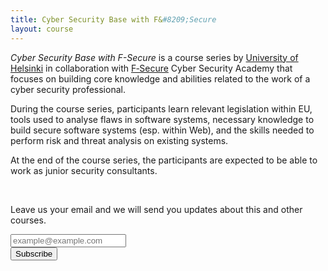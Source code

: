 ```yaml
---
title: Cyber Security Base with F&#8209;Secure
layout: course
---
```


*Cyber Security Base with F-Secure* is a course series by <a href="https://www.cs.helsinki.fi/en" target="_blank" onclick="ga('send', 'event', 'link', 'click', 'oubound-tktl-en')">University of Helsinki</a> in collaboration with <a href="https://www.f-secure.com/en/welcome" target="_blank" onclick="ga('send', 'event', 'link', 'click', 'oubound-fsecure')">F&#8209;Secure</a> Cyber Security Academy that focuses on building core knowledge and abilities related to the work of a cyber security professional.

During the course series, participants learn relevant legislation within EU, tools used to analyse flaws in software systems, necessary knowledge to build secure software systems (esp. within Web), and the skills needed to perform risk and threat analysis on existing systems.

At the end of the course series, the participants are expected to be able to work as junior security consultants.

<br>

<div class="actions">
<form action="http://jamo.us8.list-manage.com/subscribe/post?u=db82662e446284fd41bd8370e&amp;id=c37b72ffb9" method="post" id="mc-embedded-subscribe-form" name="mc-embedded-subscribe-form" class="validate" target="_blank" novalidate >
    <p>Leave us your email and we will send you updates about this and other courses.</p>
    <p>
      <input class="action" style="text-transform:none;" type="text" name="EMAIL" id="EMAIL" placeholder="example@example.com"><br>
      <input class="action primary" type="submit" value="Subscribe" onclick="ga('send','event','button','click','subscribe')">
    </p>
</form>
</div>

